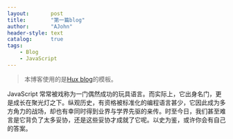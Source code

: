 ```yaml
---
layout:       post
title:        "第一篇blog"
author:       "AJohn"
header-style: text
catalog:      true
tags:
    - Blog
    - JavaScript
---
```


> 本博客使用的是[Hux blog](https://github.com/Huxpro/huxpro.github.io)的模板。


JavaScript 常常被戏称为一门偶然成功的玩具语言。而实际上，它出身名门，更是成长在聚光灯之下。纵观历史，有资格被标准化的编程语言甚少，它因此成为多方角力的战场，却也有幸同时得到业界与学界先驱的亲传。时至今日，我们甚至难言是它背负了太多妥协，还是这些妥协才成就了它呢。以史为鉴，或许你会有自己的答案。
